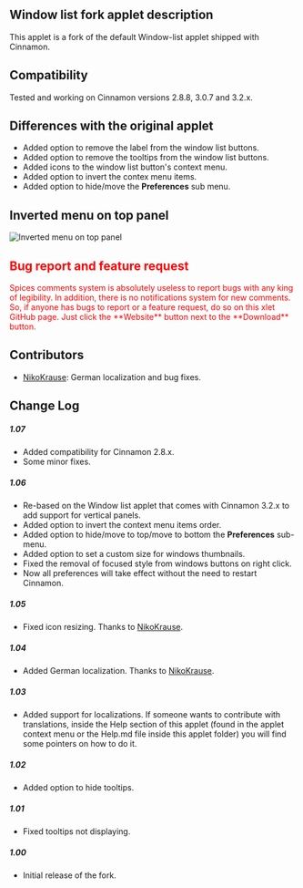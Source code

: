 ## Window list fork applet description

This applet is a fork of the default Window-list applet shipped with Cinnamon.

## Compatibility

Tested and working on Cinnamon versions 2.8.8, 3.0.7 and 3.2.x.

## Differences with the original applet
- Added option to remove the label from the window list buttons.
- Added option to remove the tooltips from the window list buttons.
- Added icons to the window list button's context menu.
- Added option to invert the contex menu items.
- Added option to hide/move the **Preferences** sub menu.

## Inverted menu on top panel

![Inverted menu on top panel](https://raw.githubusercontent.com/Odyseus/CinnamonTools/master/Applets/0dyseus%40window-list-fork/screenshot2.png "Inverted menu on top panel")

<h2 style="color:red;"> Bug report and feature request</h2>
<span style="color:red;">
Spices comments system is absolutely useless to report bugs with any king of legibility. In addition, there is no notifications system for new comments. So, if anyone has bugs to report or a feature request, do so on this xlet GitHub page. Just click the **Website** button next to the **Download** button.
</span>

## Contributors
- [NikoKrause](https://github.com/NikoKrause): German localization and bug fixes.

## Change Log

##### 1.07
- Added compatibility for Cinnamon 2.8.x.
- Some minor fixes.

##### 1.06
- Re-based on the Window list applet that comes with Cinnamon 3.2.x to add support for vertical panels.
- Added option to invert the context menu items order.
- Added option to hide/move to top/move to bottom the **Preferences** sub-menu.
- Added option to set a custom size for windows thumbnails.
- Fixed the removal of focused style from windows buttons on right click.
- Now all preferences will take effect without the need to restart Cinnamon.

##### 1.05
- Fixed icon resizing. Thanks to [NikoKrause](https://github.com/NikoKrause).

##### 1.04
- Added German localization. Thanks to [NikoKrause](https://github.com/NikoKrause).

##### 1.03
- Added support for localizations. If someone wants to contribute with translations, inside the Help section of this applet (found in the applet context menu or the Help.md file inside this applet folder) you will find some pointers on how to do it.

##### 1.02
- Added option to hide tooltips.

##### 1.01
- Fixed tooltips not displaying.

##### 1.00
- Initial release of the fork.

